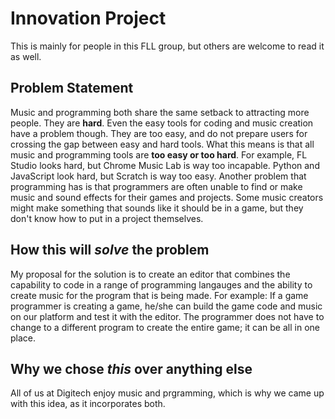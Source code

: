 # Innovation Project
This is mainly for people in this FLL group, but others are welcome to read it as well.

## Problem Statement
Music and programming both share the same setback to attracting more people. They are <b>hard</b>. Even the easy tools for coding and music creation have a problem though. They are too easy, and do not prepare users for crossing the gap between easy and hard tools. What this means is that all music and programming tools are <b>too easy or too hard</b>. For example, FL Studio looks hard, but Chrome Music Lab is way too incapable. Python and JavaScript look hard, but Scratch is way too easy. Another problem that programming has is that programmers are often unable to find or make music and sound effects for their games and projects. Some music creators might make something that sounds like it should be in a game, but they don't know how to put in a project themselves. 

## How this will <i>solve</i> the problem
My proposal for the solution is to create an editor that combines the capability to code in a range of programming langauges and the ability to create music for the program that is being made. For example: If a game programmer is creating a game, he/she can build the game code and music on our platform and test it with the editor. The programmer does not have to change to a different program to create the entire game; it can be all in one place.

## Why we chose <i>this</i> over anything else
All of us at Digitech enjoy music and prgramming, which is why we came up with this idea, as it incorporates both.
